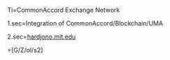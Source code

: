 Ti=CommonAccord Exchange Network

1.sec=Integration of CommonAccord/Blockchain/UMA

2.sec=<a href="http://hardjono.mit.edu/docs">hardjono.mit.edu</a>

=[G/Z/ol/s2]